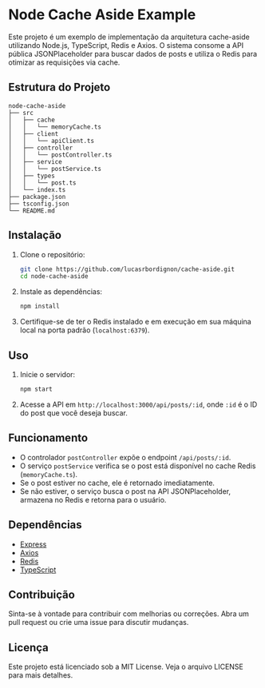 # Node Cache Aside Example

Este projeto é um exemplo de implementação da arquitetura cache-aside utilizando Node.js, TypeScript, Redis e Axios. O sistema consome a API pública JSONPlaceholder para buscar dados de posts e utiliza o Redis para otimizar as requisições via cache.

## Estrutura do Projeto

```
node-cache-aside
├── src
│   ├── cache
│   │   └── memoryCache.ts 
│   ├── client
│   │   └── apiClient.ts
│   ├── controller
│   │   └── postController.ts
│   ├── service
│   │   └── postService.ts
│   ├── types
│   │   └── post.ts
│   └── index.ts
├── package.json
├── tsconfig.json
└── README.md
```

## Instalação

1. Clone o repositório:
   ```sh
   git clone https://github.com/lucasrbordignon/cache-aside.git
   cd node-cache-aside
   ```

2. Instale as dependências:
   ```sh
   npm install
   ```

3. Certifique-se de ter o Redis instalado e em execução em sua máquina local na porta padrão (`localhost:6379`).

## Uso

1. Inicie o servidor:
   ```sh
   npm start
   ```

2. Acesse a API em `http://localhost:3000/api/posts/:id`, onde `:id` é o ID do post que você deseja buscar.

## Funcionamento

- O controlador `postController` expõe o endpoint `/api/posts/:id`.
- O serviço `postService` verifica se o post está disponível no cache Redis (`memoryCache.ts`).
- Se o post estiver no cache, ele é retornado imediatamente.
- Se não estiver, o serviço busca o post na API JSONPlaceholder, armazena no Redis e retorna para o usuário.

## Dependências

- [Express](https://expressjs.com/)
- [Axios](https://axios-http.com/)
- [Redis](https://redis.io/)
- [TypeScript](https://www.typescriptlang.org/)

## Contribuição

Sinta-se à vontade para contribuir com melhorias ou correções. Abra um pull request ou crie uma issue para discutir mudanças.

## Licença

Este projeto está licenciado sob a MIT License. Veja o arquivo LICENSE para mais detalhes.
